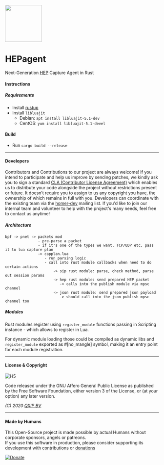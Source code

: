 <img src="https://user-images.githubusercontent.com/1423657/55069501-8348c400-5084-11e9-9931-fefe0f9874a7.png" width=120/>

# HEPagent

Next-Generation [HEP](https://github.com/sipcapture/hep) Capture Agent in Rust


#### Instructions
##### Requirements
* Install [rustup](https://rustup.rs)
* Install `libluajit` 
  * Debian: `apt install libluajit-5.1-dev`
  * CentOS: `yum install libluajit-5.1-devel`

#### Build
* Run `cargo build --release`

---------

#### Developers
Contributors and Contributions to our project are always welcome! If you intend to participate and help us improve by sending patches, we kindly ask you to sign a standard [CLA (Contributor License Agreement)](http://cla.qxip.net) which enables us to distribute your code alongside the project without restrictions present or future. It doesn’t require you to assign to us any copyright you have, the ownership of which remains in full with you. Developers can coordinate with the existing team via the [homer-dev](http://groups.google.com/group/homer-dev) mailing list. If you'd like to join our internal team and volunteer to help with the project's many needs, feel free to contact us anytime!

##### Architecture
```
bpf -> pnet -> packets mod 
               - pre-parse a packet
               - if it's one of the types we want, TCP/UDP etc, pass it to lua capture plan
               -> capplan.lua
                  - run parsing logic
                  - call into rust module callbacks when need to do certain actions
                      -> sip rust module: parse, check method, parse out session params
                      -> hep rust module: send prepared HEP packet
                         -> calls into the publish module via mpsc channel
                      -> json rust module: send prepared json payload
                         -> should call into the json publish mpsc channel too
```

##### Modules
Rust modules register using `register_module` functions passing in Scripting instance - which allows to register in Lua.

For dynamic module loading those could be compiled as dynamic libs and `register_module` exported as #[no_mangle] symbol, making it an entry point for each module registration.

--------



#### License & Copyright

![H5](https://img.shields.io/badge/license-GNU_AGPL_v3-blue.svg)

Code released under the GNU Affero General Public License as published by the Free Software Foundation, either version 3 of the License, or (at your option) any later version.

*(C) 2020 [QXIP BV](http://qxip.net)*

----------

#### Made by Humans
This Open-Source project is made possible by actual Humans without corporate sponsors, angels or patreons.<br>
If you use this software in production, please consider supporting its development with contributions or [donations](https://www.paypal.com/cgi-bin/webscr?cmd=_donations&business=donation%40sipcapture%2eorg&lc=US&item_name=SIPCAPTURE&no_note=0&currency_code=EUR&bn=PP%2dDonationsBF%3abtn_donateCC_LG%2egif%3aNonHostedGuest)

[![Donate](https://www.paypalobjects.com/en_US/i/btn/btn_donateCC_LG.gif)](https://www.paypal.com/cgi-bin/webscr?cmd=_donations&business=donation%40sipcapture%2eorg&lc=US&item_name=SIPCAPTURE&no_note=0&currency_code=EUR&bn=PP%2dDonationsBF%3abtn_donateCC_LG%2egif%3aNonHostedGuest) 
